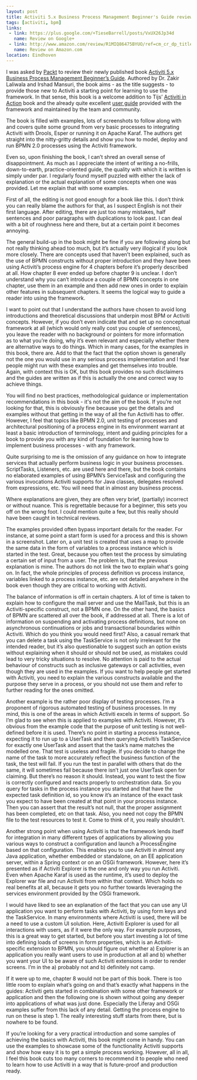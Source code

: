 ```yaml
---
layout: post
title: Activiti 5.x Business Process Management Beginner's Guide review
tags: [activiti, bpm]
links: 
 - link: https://plus.google.com/+TieseBarrell/posts/VxUX26Jp34d
   name: Review on Google+
 - link: http://www.amazon.com/review/R1MIQ86475BYUO/ref=cm_cr_dp_title?ie=UTF8&ASIN=1849517061&channel=detail-glance&nodeID=283155&store=books
   name: Review on Amazon.com
location: Eindhoven
---
```


I was asked by [Packt](http://packtpub.com/ "Visit the PacktPub website") to review their newly published book [Activiti 5.x Business Process Management Beginner’s Guide](http://www.packtpub.com/activiti-bpm-beginners-guide/book/ "Book website"). Authored by Dr. Zakir Laliwala and Irshad Mansuri, the book aims - as the title suggests - to provide those new to Activiti a starting point for learning to use the framework. In that sense, this book is a welcome addition to Tijs’ [Activiti in Action](http://manning.com/rademakers2/) book and the already quite excellent [user guide](http://activiti.org/userguide "Activiti User Guide") provided with the framework and maintained by the team and community.

The book is filled with examples, lots of screenshots to follow along with and covers quite some ground from very basic processes to integrating Activiti with Drools, Esper or running it on Apache Karaf. The authors get straight into the nitty-gritty details and show you how to model, deploy and run BPMN 2.0 processes using the Activiti framework.

Even so, upon finishing the book, I can’t shred an overall sense of disappointment. As much as I appreciate the intent of writing a no-frills, down-to-earth, practice-oriented guide, the quality with which it is written is simply under par. I regularly found myself puzzled with either the lack of explanation or the actual explanation of some concepts when one was provided. Let me explain that with some examples.

First of all, the editing is not good enough for a book like this. I don’t think you can really blame the authors for that, as I suspect English is not their first language. After editing, there are just too many mistakes, half sentences and poor paragraphs with duplications to look past. I can deal with a bit of roughness here and there, but at a certain point it becomes annoying. 

The general build-up in the book might be fine if you are following along but not really thinking ahead too much, but it’s actually very illogical if you look more closely. There are concepts used that haven’t been explained, such as the use of BPMN constructs without proper introduction and they have been using Activiti’s process engine for 4 chapters before it’s properly described at all. How chapter 8 ever ended up before chapter 9 is unclear. I don’t understand why you can’t introduce a couple of BPMN concepts in one chapter, use them in an example and then add new ones in order to explain other features in subsequent chapters. It seems the logical way to guide a reader into using the framework.

I want to point out that I understand the authors have chosen to avoid long introductions and theoretical discussions that underpin most BPM or Activiti concepts. However, if you don’t even indicate that and set up no conceptual framework at all (which would only really cost you couple of sentences), you leave the reader with no background or pointers for more information as to what you’re doing, why it’s even relevant and especially whether there are alternative ways to do things. Which in many cases, for the examples in this book, there are. Add to that the fact that the option shown is generally not the one you would use in any serious process implementation and I fear people might run with these examples and get themselves into trouble. Again, with context this is OK, but this book provides no such disclaimers and the guides are written as if this is actually the one and correct way to achieve things.

You will find no best practices, methodological guidance or implementation recommendations in this book - it's not the aim of the book. If you’re not looking for that, this is obviously fine because you get the details and examples without that getting in the way of all the fun Activiti has to offer. However, I feel that topics like BPMN 2.0, unit testing of processes and architectural positioning of a process engine in its environment warrant at least a basic introduction of terminology, intent and guiding principles for a book to provide you with any kind of foundation for learning how to implement business processes - with any framework. 

Quite surprising to me is the omission of any guidance on how to integrate services that actually perform business logic in your business processes. ScriptTasks, Listeners, etc. are used here and there, but the book contains no elaborated examples of using BPMN’s ServiceTask and configuring the various invocations Activiti supports for Java classes, delegates resolved from expressions, etc. You will need that in almost any business process.

Where explanations are given, they are often very brief, (partially) incorrect or without nuance. This is regrettable because for a beginner, this sets you off on the wrong foot. I could mention quite a few, but this really should have been caught in technical reviews.

The examples provided often bypass important details for the reader. For instance, at some point a start form is used for a process and this is shown in a screenshot. Later on, a unit test is created that uses a map to provide the same data in the form of variables to a process instance which is started in the test. Great, because you often test the process by simulating a certain set of input from a user. The problem is, that the previous explanation is mine. The authors do not link the two to explain what's going on. In fact, the whole principles of process definition vs process instance, variables linked to a process instance, etc. are not detailed anywhere in the book even though they are critical to working with Activiti.

The balance of information is off in certain chapters. A lot of time is taken to explain how to configure the mail server and use the MailTask, but this is an Activiti-specific construct, not a BPMN one. On the other hand, the basics of BPMN are scattered all over the book, if addressed at all. There is a lot of information on suspending and activating process definitions, but none on asynchronous continuations or jobs and transactional boundaries within Activiti. Which do you think you would need first? Also, a casual remark that you can delete a task using the TaskService is not only irrelevant for the intended reader, but it’s also questionable to suggest such an option exists without explaining when it should or should not be used, as mistakes could lead to very tricky situations to resolve. No attention is paid to the actual behaviour of constructs such as inclusive gateways or call activities, even though they are used in the examples. If you want to help people get started with Activiti, you need to explain the various constructs available and the purpose they serve in a process, or you should not use them and refer to further reading for the ones omitted. 

Another example is the rather poor display of testing processes. I’m a proponent of rigorous automated testing of business processes. In my mind, this is one of the areas in which Activiti excels in terms of support. So I’m glad to see when this is applied to examples with Activiti. However, it’s obvious from the example code that the purpose of unit testing is not well-defined before it is used. There’s no point in starting a process instance, expecting it to run up to a UserTask and then querying Activiti’s TaskService for exactly one UserTask and assert that the task’s name matches the modelled one. That test is useless and fragile. If you decide to change the name of the task to more accurately reflect the business function of the task, the test will fail. If you run the test in parallel with others that do the same, it will sometimes fail because there isn’t just one UserTask open for claiming. But there’s no reason it should. Instead, you want to test the flow is correctly configured and reacts properly to orchestration data. So you query for tasks in the process instance you started and that have the expected task definition id, so you know it’s an instance of the exact task you expect to have been created at that point in your process instance. Then you can assert that the result’s not null, that the proper assignment has been completed, etc on that task. Also, you need not copy the BPMN file to the test resources to test it. Come to think of it, you really shouldn’t.

Another strong point when using Activiti is that the framework lends itself for integration in many different types of applications by allowing you various ways to construct a configuration and launch a ProcessEngine based on that configuration. This enables you to use Activiti in almost any Java application, whether embedded or standalone, on an EE application server, within a Spring context or on an OSGi framework. However, here it’s presented as if Activiti Explorer is the one and only way you run Activiti. Even when Apache Karaf is used as the runtime, it’s used to deploy the Explorer war file and run Activiti from within that context. Which holds no real benefits at all, because it gets you no further towards leveraging the services environment provided by the OSGi framework.

I would have liked to see an explanation of the fact that you can use any UI application you want to perform tasks with Activiti, by using form keys and the TaskService. In many environments where Activiti is used, there will be a need to use a custom UI solution. Here, Activiti Explorer is used for all interactions with users, as if it were the only way. For example purposes, this is a great way to get started, but before you start investing a lot of time into defining loads of screens in form properties, which is an Activiti-specific extension to BPMN, you should figure out whether a) Explorer is an application you really want users to use in production at all and b) whether you want your UI to be aware of such Activiti extensions in order to render screens. I’m in the a) probably not and b) definitely not camp.

If it were up to me, chapter 8 would not be part of this book. There is too little room to explain what’s going on and that’s exactly what happens in the guides: Activiti gets started in combination with some other framework or application and then the following one is shown without going any deeper into applications of what was just done. Especially the Liferay and OSGi examples suffer from this lack of any detail. Getting the process engine to run on these is step 1. The really interesting stuff starts from there, but is nowhere to be found.

If you’re looking for a very practical introduction and some samples of achieving the basics with Activiti, this book might come in handy. You can use the examples to showcase some of the functionality Activiti supports and show how easy it is to get a simple process working. However, all in all, I feel this book cuts too many corners to recommend it to people who need to learn how to use Activiti in a way that is future-proof and production ready.